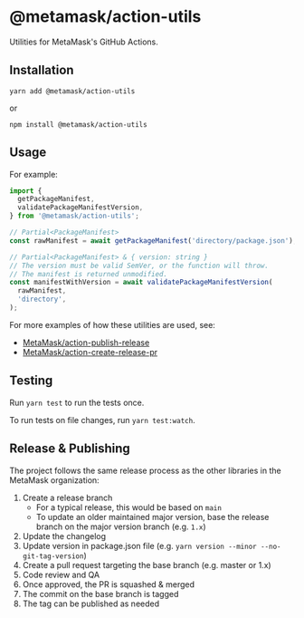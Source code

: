 # @metamask/action-utils

Utilities for MetaMask's GitHub Actions.

## Installation

`yarn add @metamask/action-utils`

or

`npm install @metamask/action-utils`

## Usage

For example:

```typescript
import {
  getPackageManifest,
  validatePackageManifestVersion,
} from '@metamask/action-utils';

// Partial<PackageManifest>
const rawManifest = await getPackageManifest('directory/package.json');

// Partial<PackageManifest> & { version: string }
// The version must be valid SemVer, or the function will throw.
// The manifest is returned unmodified.
const manifestWithVersion = await validatePackageManifestVersion(
  rawManifest,
  'directory',
);
```

For more examples of how these utilities are used, see:

- [MetaMask/action-publish-release](https://github.com/MetaMask/action-publish-release)
- [MetaMask/action-create-release-pr](https://github.com/MetaMask/action-create-release-pr)

## Testing

Run `yarn test` to run the tests once.

To run tests on file changes, run `yarn test:watch`.

## Release & Publishing

The project follows the same release process as the other libraries in the MetaMask organization:

1. Create a release branch
   - For a typical release, this would be based on `main`
   - To update an older maintained major version, base the release branch on the major version branch (e.g. `1.x`)
2. Update the changelog
3. Update version in package.json file (e.g. `yarn version --minor --no-git-tag-version`)
4. Create a pull request targeting the base branch (e.g. master or 1.x)
5. Code review and QA
6. Once approved, the PR is squashed & merged
7. The commit on the base branch is tagged
8. The tag can be published as needed

